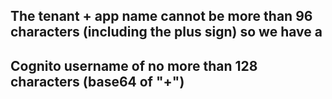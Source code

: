 ## The tenant + app name cannot be more than 96 characters (including the plus sign) so we have a
##  Cognito username of no more than 128 characters (base64 of "<tenant>+<app name>")

